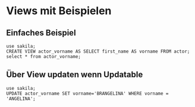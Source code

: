 # Views mit Beispielen 

## Einfaches Beispiel 

```
use sakila;
CREATE VIEW actor_vorname AS SELECT first_name AS vorname FROM actor;
select * from actor_vorname;
```

## Über View updaten wenn Updatable 

```
use sakila;
UPDATE actor_vorname SET vorname='BRANGELINA' WHERE vorname = 'ANGELINA';
```
